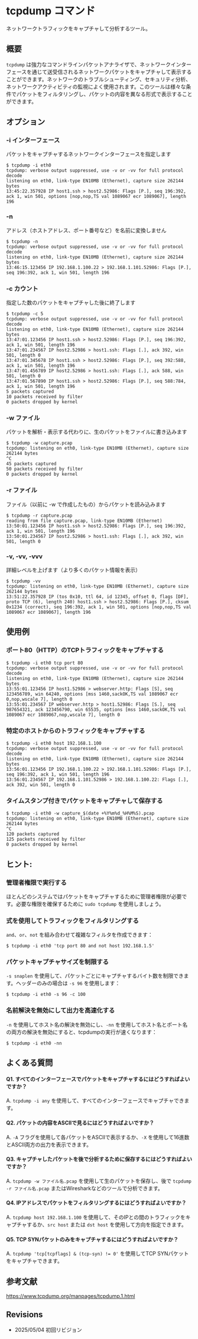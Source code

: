 # tcpdump コマンド

ネットワークトラフィックをキャプチャして分析するツール。

## 概要

`tcpdump` は強力なコマンドラインパケットアナライザで、ネットワークインターフェースを通じて送受信されるネットワークパケットをキャプチャして表示することができます。ネットワークのトラブルシューティング、セキュリティ分析、ネットワークアクティビティの監視によく使用されます。このツールは様々な条件でパケットをフィルタリングし、パケットの内容を異なる形式で表示することができます。

## オプション

### **-i インターフェース**

パケットをキャプチャするネットワークインターフェースを指定します

```console
$ tcpdump -i eth0
tcpdump: verbose output suppressed, use -v or -vv for full protocol decode
listening on eth0, link-type EN10MB (Ethernet), capture size 262144 bytes
13:45:22.357928 IP host1.ssh > host2.52986: Flags [P.], seq 196:392, ack 1, win 501, options [nop,nop,TS val 1089067 ecr 1089067], length 196
```

### **-n**

アドレス（ホストアドレス、ポート番号など）を名前に変換しません

```console
$ tcpdump -n
tcpdump: verbose output suppressed, use -v or -vv for full protocol decode
listening on eth0, link-type EN10MB (Ethernet), capture size 262144 bytes
13:46:15.123456 IP 192.168.1.100.22 > 192.168.1.101.52986: Flags [P.], seq 196:392, ack 1, win 501, length 196
```

### **-c カウント**

指定した数のパケットをキャプチャした後に終了します

```console
$ tcpdump -c 5
tcpdump: verbose output suppressed, use -v or -vv for full protocol decode
listening on eth0, link-type EN10MB (Ethernet), capture size 262144 bytes
13:47:01.123456 IP host1.ssh > host2.52986: Flags [P.], seq 196:392, ack 1, win 501, length 196
13:47:01.234567 IP host2.52986 > host1.ssh: Flags [.], ack 392, win 501, length 0
13:47:01.345678 IP host1.ssh > host2.52986: Flags [P.], seq 392:588, ack 1, win 501, length 196
13:47:01.456789 IP host2.52986 > host1.ssh: Flags [.], ack 588, win 501, length 0
13:47:01.567890 IP host1.ssh > host2.52986: Flags [P.], seq 588:784, ack 1, win 501, length 196
5 packets captured
10 packets received by filter
0 packets dropped by kernel
```

### **-w ファイル**

パケットを解析・表示する代わりに、生のパケットをファイルに書き込みます

```console
$ tcpdump -w capture.pcap
tcpdump: listening on eth0, link-type EN10MB (Ethernet), capture size 262144 bytes
^C
45 packets captured
50 packets received by filter
0 packets dropped by kernel
```

### **-r ファイル**

ファイル（以前に -w で作成したもの）からパケットを読み込みます

```console
$ tcpdump -r capture.pcap
reading from file capture.pcap, link-type EN10MB (Ethernet)
13:50:01.123456 IP host1.ssh > host2.52986: Flags [P.], seq 196:392, ack 1, win 501, length 196
13:50:01.234567 IP host2.52986 > host1.ssh: Flags [.], ack 392, win 501, length 0
```

### **-v, -vv, -vvv**

詳細レベルを上げます（より多くのパケット情報を表示）

```console
$ tcpdump -vv
tcpdump: listening on eth0, link-type EN10MB (Ethernet), capture size 262144 bytes
13:51:22.357928 IP (tos 0x10, ttl 64, id 12345, offset 0, flags [DF], proto TCP (6), length 240) host1.ssh > host2.52986: Flags [P.], cksum 0x1234 (correct), seq 196:392, ack 1, win 501, options [nop,nop,TS val 1089067 ecr 1089067], length 196
```

## 使用例

### ポート80（HTTP）のTCPトラフィックをキャプチャする

```console
$ tcpdump -i eth0 tcp port 80
tcpdump: verbose output suppressed, use -v or -vv for full protocol decode
listening on eth0, link-type EN10MB (Ethernet), capture size 262144 bytes
13:55:01.123456 IP host1.52986 > webserver.http: Flags [S], seq 123456789, win 64240, options [mss 1460,sackOK,TS val 1089067 ecr 0,nop,wscale 7], length 0
13:55:01.234567 IP webserver.http > host1.52986: Flags [S.], seq 987654321, ack 123456790, win 65535, options [mss 1460,sackOK,TS val 1089067 ecr 1089067,nop,wscale 7], length 0
```

### 特定のホストからのトラフィックをキャプチャする

```console
$ tcpdump -i eth0 host 192.168.1.100
tcpdump: verbose output suppressed, use -v or -vv for full protocol decode
listening on eth0, link-type EN10MB (Ethernet), capture size 262144 bytes
13:56:01.123456 IP 192.168.1.100.22 > 192.168.1.101.52986: Flags [P.], seq 196:392, ack 1, win 501, length 196
13:56:01.234567 IP 192.168.1.101.52986 > 192.168.1.100.22: Flags [.], ack 392, win 501, length 0
```

### タイムスタンプ付きでパケットをキャプチャして保存する

```console
$ tcpdump -i eth0 -w capture_$(date +%Y%m%d_%H%M%S).pcap
tcpdump: listening on eth0, link-type EN10MB (Ethernet), capture size 262144 bytes
^C
120 packets captured
125 packets received by filter
0 packets dropped by kernel
```

## ヒント:

### 管理者権限で実行する

ほとんどのシステムではパケットをキャプチャするために管理者権限が必要です。必要な権限を確保するために `sudo tcpdump` を使用しましょう。

### 式を使用してトラフィックをフィルタリングする

`and`、`or`、`not` を組み合わせて複雑なフィルタを作成できます：
```console
$ tcpdump -i eth0 'tcp port 80 and not host 192.168.1.5'
```

### パケットキャプチャサイズを制限する

`-s snaplen` を使用して、パケットごとにキャプチャするバイト数を制限できます。ヘッダーのみの場合は `-s 96` を使用します：
```console
$ tcpdump -i eth0 -s 96 -c 100
```

### 名前解決を無効にして出力を高速化する

`-n` を使用してホスト名の解決を無効にし、`-nn` を使用してホスト名とポート名の両方の解決を無効にすると、tcpdumpの実行が速くなります：
```console
$ tcpdump -i eth0 -nn
```

## よくある質問

#### Q1. すべてのインターフェースでパケットをキャプチャするにはどうすればよいですか？
A. `tcpdump -i any` を使用して、すべてのインターフェースでキャプチャできます。

#### Q2. パケットの内容をASCIIで見るにはどうすればよいですか？
A. `-A` フラグを使用して各パケットをASCIIで表示するか、`-X` を使用して16進数とASCII両方の出力を表示できます。

#### Q3. キャプチャしたパケットを後で分析するために保存するにはどうすればよいですか？
A. `tcpdump -w ファイル名.pcap` を使用して生のパケットを保存し、後で `tcpdump -r ファイル名.pcap` またはWiresharkなどのツールで分析できます。

#### Q4. IPアドレスでパケットをフィルタリングするにはどうすればよいですか？
A. `tcpdump host 192.168.1.100` を使用して、そのIPとの間のトラフィックをキャプチャするか、`src host` または `dst host` を使用して方向を指定できます。

#### Q5. TCP SYNパケットのみをキャプチャするにはどうすればよいですか？
A. `tcpdump 'tcp[tcpflags] & (tcp-syn) != 0'` を使用してTCP SYNパケットをキャプチャできます。

## 参考文献

https://www.tcpdump.org/manpages/tcpdump.1.html

## Revisions

- 2025/05/04 初回リビジョン